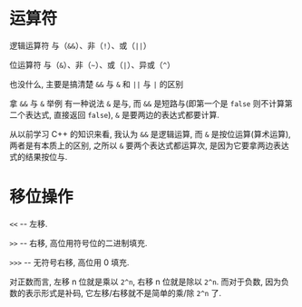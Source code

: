 # 运算符

逻辑运算符
与（`&&`）、非（`!`）、或（`||`）

位运算符
与（`&`）、非（`~`）、或（`|`）、异或（`^`）

也没什么, 主要是搞清楚 `&&` 与 `&` 和 `||` 与 `|` 的区别

拿 `&&` 与 `&` 举例
有一种说法 `&` 是与, 而 `&&` 是短路与(即第一个是 `false` 则不计算第二个表达式, 直接返回 `false`), `&` 是要两边的表达式都要计算.

从以前学习 C++ 的知识来看, 我认为 `&&` 是逻辑运算, 而 `&` 是按位运算(算术运算), 两者是有本质上的区别, 之所以 `&` 要两个表达式都运算次, 是因为它要拿两边表达式的结果按位与.

# 移位操作

`<<` -- 左移.

`>>` -- 右移, 高位用符号位的二进制填充.

`>>>` -- 无符号右移, 高位用 0 填充.

对正数而言, 左移 n 位就是乘以 `2^n`, 右移 n 位就是除以 `2^n`.
而对于负数, 因为负数的表示形式是补码, 它左移/右移就不是简单的乘/除 `2^n` 了.
